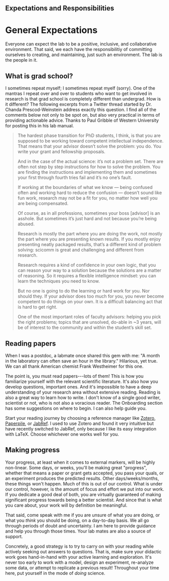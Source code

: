 ## Expectations and Responsibilities

# General Expectations

Everyone can expect the lab to be a positive, inclusive, and collaborative environment. That said, we each have the responsibilitiy of committing ourselves to creating, and maintaining, just such an environment. The lab is the people in it. 


## What is grad school?

I sometimes repeat myself; I sometimes repeat myelf (sorry). One of the mantras I repeat over and over to students who want to get involved in research is that grad school is completely different than undergrad. How is it different? The following excerpts from a Twitter thread started by Dr. Chanda Prescod-Weinstein address exactly this question. I find all of the comments below not only to be spot on, but also very practical in terms of providing actionable advice. Thanks to Paul Gribble of Western University for posting this in his lab manual. 

>The hardest phase transition for PhD students, I think, is that you are supposed to be working toward competent intellectual independence. That means that your advisor doesn’t solve the problem: you do. You write your grant and fellowship proposals.
>
>And in the case of the actual science: it’s not a problem set. There are often not step by step instructions for how to solve the problem. You are finding the instructions and implementing them and sometimes your first through fourth tries fail and it’s no one’s fault.
>
>If working at the boundaries of what we know — being confused often and working hard to reduce the confusion — doesn’t sound like fun work, research may not be a fit for you, no matter how well you are being compensated.
>
>Of course, as in all professions, sometimes your boss [advisor] is an asshole. But sometimes it’s just hard and not because you’re being abused.
>
>Research is mostly the part where you are doing the work, not mostly the part where you are presenting known results. If you mostly enjoy presenting neatly packaged results, that’s a different kind of problem solving: scicomm is great and challenging and different from research.
>
>Research requires a kind of confidence in your own logic, that you can reason your way to a solution because the solutions are a matter of reasoning. So it requires a flexible intelligence mindset: you can learn the techniques you need to know.
>
>But no one is going to do the learning or hard work for you. Nor should they. If your advisor does too much for you, you never become competent to do things on your own. It is a difficult balancing act that is hard to get right.
>
>One of the most important roles of faculty advisors: helping you pick the right problems; topics that are unsolved, do-able in ~3 years, will be of interest to the community and within the student’s skill set.


## Reading papers

When I was a postdoc, a labmate once shared this gem with me: "A month in the laboratory can often save an hour in the library." Hilarious, yet true. We can all thank American chemist Frank Westheimer for this one. 

The point is, you must read papers---lots of them! This is how you familiarize yourself with the relevant scientific literature. It's also how you develop questions, important ones. And it's impossible to have a deep understanding of your research area without extensive reading. Reading is also a great way to learn how to write. I don't know of a single good writer, scientist or not, who is not also a voracious reader. The Onboarding section has some suggestions on where to begin. I can also help guide you. 

Start your reading journey by choosing a reference manager like [Zotero](https://www.zotero.org/), [Paperpile](https://paperpile.com/), or [JabRef](https://www.jabref.org/). I used to use Zotero and found it very intuitive but have recently switched to JabRef, only because I like its easy integration with LaTeX. Choose whichever one works well for you. 


## Making progress

Your progress, at least when it comes to external markers, will be highly non-linear. Some days, or weeks, you'll be making great "progress", whether that means a paper or grant gets accepted, you pass your quals, or an experiment produces the predicted results. Other days/weeks/months, these things won't happen. Much of this is out of our control. What is under our control, however, is the amount of focus and effort we put into our work. If you dedicate a good deal of both, you are virtually guaranteed of making significant progress towards being a better scientist. And since that is what you care about, your work will by definition be meaningful. 

That said, come speak with me if you are unsure of what you are doing, or what you *think* you should be doing, on a day-to-day basis. We all go through periods of doubt and uncertainty. I am here to provide guidance and help you through those times. Your lab mates are also a source of support. 

Concretely, a good strategy is to try to carry on with your reading while actively seeking out answers to questions. That is, make sure your didactic work goes hand-in-hand with your active learning and exploration. It's never too early to work with a model, design an experiment, re-analyze some data, or attempt to replicate a previous result! Throughout your time here, put yourself in the mode of *doing* science. 